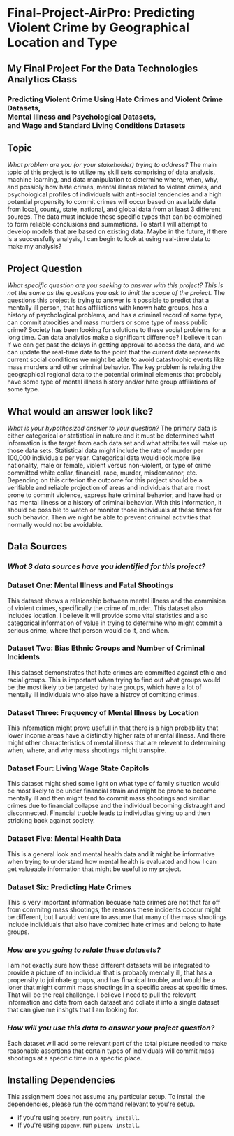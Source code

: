 # Final-Project-AirPro: Predicting Violent Crime by Geographical Location and Type
## My Final Project For the Data Technologies Analytics Class 
### Predicting Violent Crime Using Hate Crimes and Violent Crime Datasets, <br> Mental Illness and Psychological Datasets, <br> and Wage and Standard Living Conditions Datasets

## Topic
*What problem are you (or your stakeholder) trying to address?*
The main topic of this project is to utilize my skill sets comprising of data analysis, machine learning, and data manipulation to determine where, when, why, and possibly how hate crimes, mental illness related to violent crimes, and psychological profiles of individuals with anti-social tendencies and a high potential propensity to commit crimes will occur based on available data from local, county, state, national, and global data from at least 3 different sources. The data must include these specific types that can be combined to form reliable conclusions and summations. To start I will attempt to develop models that are based on existing data. Maybe in the future, if there is a successfully analysis, I can begin to look at using real-time data to make my analysis?

## Project Question
*What specific question are you seeking to answer with this project?* 
*This is not the same as the questions you ask to limit the scope of the project.* 
The questions this project is trying to answer is it possible to predict that a mentally ill person, that has affiliations with known hate groups, has a history of psychological problems, and has a criminal record of some type, can commit atrocities and mass murders or some type of mass public crime? Society has been looking for solutions to these social problems for a long time. Can data analytics make a significant difference? I believe it can if we can get past the delays in getting approval to access the data, and we can update the real-time data to the point that the current data represents current social conditions we might be able to avoid catastrophic events like mass murders and other criminal behavior. The key problem is relating the geographical regional data to the potential criminal elements that probably have some type of mental illness history and/or hate group affiliations of some type.

## What would an answer look like?
*What is your hypothesized answer to your question?* 
The primary data is either categorical or statistical in nature and it must be determined what information is the target from each data set and what attributes will make up those data sets. Statistical data might include the rate of murder per 100,000 individuals per year. Categorical data would look more like nationality, male or female, violent versus non-violent, or type of crime committed white collar, financial, rape, murder, misdemeanor, etc. Depending on this criterion the outcome for this project should be a verifiable and reliable projection of areas and individuals that are most prone to commit violence, express hate criminal behavior, and have had or has mental illness or a history of criminal behavior. With this information, it should be possible to watch or monitor those individuals at these times for such behavior. Then we night be able to prevent criminal activities that normally would not be avoidable. 

## Data Sources
### *What 3 data sources have you identified for this project?* 
### Dataset One: Mental Illness and Fatal Shootings
This dataset shows a relaionship between mental illness and the commision of violent crimes, specifically the crime of murder. This dataset also includes location. I believe it will provide some vital statistics and also categorical information of value in trying to determine who might commit a serious crime, where that person would do it, and when.
### Dataset Two: Bias Ethnic Groups and Number of Criminal Incidents
This dataset demonstrates that hate crimes are committed against ethic and racial groups. This is important when trying to find out what groups would be the most ikely to be targeted by hate groups, which have a lot of mentally ill individuals who also have a histroy of comitting crimes.
### Dataset Three: Frequency of Mental Illness by Location
This information might prove usefull in that there is a high probability that lower income areas have a distinctly higher rate of mental illness. And there might other characteristics of mental illness that are relevent to determining when, where, and why mass shootings might transpire. 
### Dataset Four: Living Wage State Capitols
This dataset might shed some light on what type of family situation would be most likely to be under financial strain and might be prone to become mentally ill and then might tend to commit mass shootings and similiar crimes due to financial collapse and the individual becoming distraught and disconnected. Financial truoble leads to indiviudlas giving up and then stricking back against society. 
### Dataset Five: Mental Health Data
This is a general look and mental health data and it might be informative when trying to understand how mental health is evaluated and how I can get valueable information that might be useful to my project.
### Dataset Six: Predicting Hate Crimes
This is very important information becuase hate crimes are not that far off from commitng mass shootings, the reasons these incidents coccur might be different, but I would venture to assume that many of the mass shootings include individuals that also have comitted hate crimes and belong to hate groups. 

### *How are you going to relate these datasets?*
I am not exactly sure how these different datasets will be integrated to provide a picture of an individual that is probably mentally ill, that has a propensity to joi nhate groups, and has finanical trouble, and would be a loner that might commit mass shootings in a specific areas at specific times. That will be the real challenge. I believe I need to pull the relevant information and data from each dataset and collate it into a single dataset that can give me inshgts that I am looking for. 
### *How will you use this data to answer your project question?*
Each dataset will add some relevant part of the total picture needed to make reasonable assertions that certain types of individuals will commit mass shootings at a specific time in a specific place.

## Installing Dependencies
This assignment does not assume any particular setup. To install the dependencies, please run the command relevant to you're setup.
- if you're using `poetry`, run `poetry install`.
- If you're using `pipenv`, run `pipenv install`.